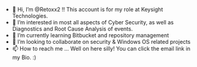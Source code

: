 - 👋 Hi, I’m @Retoxx2 !! This account is for my role at Keysight Technologies.
- 👀 I’m interested in most all aspects of Cyber Security, as well as Diagnostics and Root Cause Analysis of events.
- 🌱 I’m currently learning Bitbucket and repository management
- 💞️ I’m looking to collaborate on security & Windows OS related projects 
- 📫 How to reach me ... Well on here silly! You can click the email link in my Bio. :)

<!---
Retoxx2/Retoxx2 is a ✨ special ✨ repository because its `README.md` (this file) appears on your GitHub profile.
You can click the Preview link to take a look at your changes.
--->
